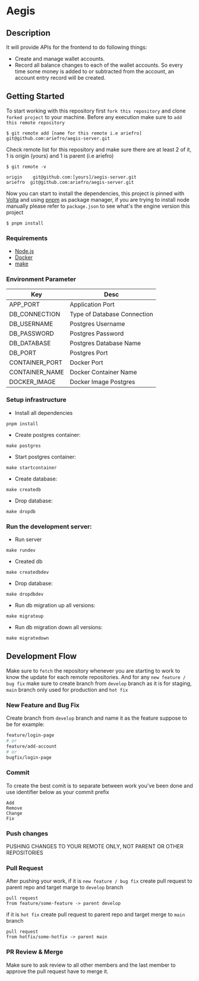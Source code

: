 # Aegis

## Description

It will provide APIs for the frontend to do following things:

- Create and manage wallet accounts.
- Record all balance changes to each of the wallet accounts. So every time some money is added to or subtracted from the account, an account entry record will be created.

## Getting Started

To start working with this repository first `fork this repository` and clone `forked project` to your machine. Before any execution make sure to `add this remote repository`

```
$ git remote add [name for this remote i.e ariefro] git@github.com:ariefro/aegis-server.git
```

Check remote list for this repository and make sure there are at least 2 of it, 1 is origin (yours) and 1 is parent (i.e ariefro)

```
$ git remote -v
```

```
origin    git@github.com:[yours]/aegis-server.git
ariefro  git@github.com:ariefro/aegis-server.git
```

Now you can start to install the dependencies, this project is pinned with [Volta](https://volta.sh/) and using [pnpm](https://pnpm.io/) as package manager, if you are trying to install node manually please refer to `package.json` to see what's the engine version this project

```
$ pnpm install
```

### Requirements

- [Node.js](https://nodejs.org/en/)
- [Docker](https://www.docker.com/products/docker-desktop/)
- [make](https://linuxhint.com/install-make-ubuntu/)

### Environment Parameter

| Key            | Desc                        |
| -------------- | --------------------------- |
| APP_PORT       | Application Port            |
| DB_CONNECTION  | Type of Database Connection |
| DB_USERNAME    | Postgres Username           |
| DB_PASSWORD    | Postgres Password           |
| DB_DATABASE    | Postgres Database Name      |
| DB_PORT        | Postgres Port               |
| CONTAINER_PORT | Docker Port                 |
| CONTAINER_NAME | Docker Container Name       |
| DOCKER_IMAGE   | Docker Image Postgres       |

### Setup infrastructure

- Install all dependencies

```
pnpm install
```

- Create postgres container:

```
make postgres
```

- Start postgres container:

```
make startcontainer
```

- Create database:

```
make createdb
```

- Drop database:

```
make dropdb
```

### Run the development server:

- Run server

```
make rundev
```

- Created db

```
make createdbdev
```

- Drop database:

```
make dropdbdev
```

- Run db migration up all versions:

```
make migrateup
```

- Run db migration down all versions:

```
make migratedown
```

## Development Flow

Make sure to `fetch` the repository whenever you are starting to work to know the update for each remote repositories. And for any `new feature / bug fix` make sure to create branch from `develop` branch as it is for staging, `main` branch only used for production and `hot fix`

### New Feature and Bug Fix

Create branch from `develop` branch and name it as the feature suppose to be for example:

```bash
feature/login-page
# or
feature/add-account
# or
bugfix/login-page
```

### Commit

To create the best comit is to separate between work you've been done and use identifier below as your commit prefix

```
Add
Remove
Change
Fix
```

### Push changes

PUSHING CHANGES TO YOUR REMOTE ONLY, NOT PARENT OR OTHER REPOSITORIES

### Pull Request

After pushing your work, if it is `new feature / bug fix` create pull request to parent repo and target marge to `develop` branch

```
pull request
from feature/some-feature -> parent develop
```

if it is `hot fix` create pull request to parent repo and target merge to `main` branch

```
pull request
from hotfix/some-hotfix -> parent main
```

### PR Review & Merge

Make sure to ask review to all other members and the last member to approve the pull request have to merge it.
